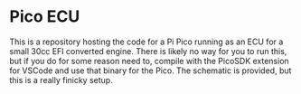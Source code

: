# Pico ECU

This is a repository hosting the code for a Pi Pico running as an ECU for a small 30cc EFI converted engine. There is likely no way for you to run this, but if you do for some reason need to, compile with the PicoSDK extension for VSCode and use that binary for the Pico. The schematic is provided, but this is a really finicky setup.